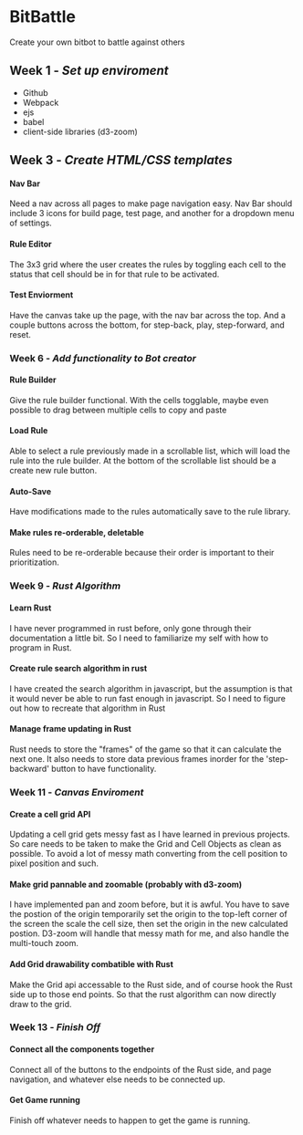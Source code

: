 # BitBattle
Create your own bitbot to battle against others

## Week 1 - *Set up enviroment*
- Github
- Webpack
- ejs
- babel
- client-side libraries (d3-zoom)

## Week 3 - *Create HTML/CSS templates*
#### Nav Bar
Need a nav across all pages to make page navigation
easy. Nav Bar should include 3 icons for build page,
test page, and another for a dropdown menu of settings.
#### Rule Editor
The 3x3 grid where the user creates the rules by
toggling each cell to the status that cell should
be in for that rule to be activated. 
#### Test Enviorment
Have the canvas take up the page, with the nav bar
across the top. And a couple buttons across the bottom,
for step-back, play, step-forward, and reset.

### Week 6 - *Add functionality to Bot creator*
#### Rule Builder
Give the rule builder functional. With the cells togglable,
maybe even possible to drag between multiple cells to copy
and paste
#### Load Rule
Able to select a rule previously made in a scrollable list,
which will load the rule into the rule builder. At the bottom
of the scrollable list should be a create new rule button.
#### Auto-Save
Have modifications made to the rules automatically save to
the rule library.
#### Make rules re-orderable, deletable
Rules need to be re-orderable because their order is important
to their prioritization. 

### Week 9 - *Rust Algorithm*
#### Learn Rust
I have never programmed in rust before, only gone through their
documentation a little bit. So I need to familiarize my self
with how to program in Rust.
#### Create rule search algorithm in rust
I have created the search algorithm in javascript, but the assumption
is that it would never be able to run fast enough in javascript. So
I need to figure out how to recreate that algorithm in Rust
#### Manage frame updating in Rust
Rust needs to store the "frames" of the game so that it can calculate
the next one. It also needs to store data previous frames inorder
for the 'step-backward' button to have functionality.

### Week 11 - *Canvas Enviroment*
#### Create a cell grid API
Updating a cell grid gets messy fast as I have learned in previous
projects. So care needs to be taken to make the Grid and Cell
Objects as clean as possible. To avoid a lot of messy math converting
from the cell position to pixel position and such.
#### Make grid pannable and zoomable (probably with d3-zoom)
I have implemented pan and zoom before, but it is awful. You have to 
save the postion of the origin temporarily set the origin to the top-left
corner of the screen the scale the cell size, then set the origin in the
new calculated postion. D3-zoom will handle that messy math for me, and
also handle the multi-touch zoom.
#### Add Grid drawability combatible with Rust
Make the Grid api accessable to the Rust side, and of
course hook the Rust side up to those end points. So that
the rust algorithm can now directly draw to the grid.

### Week 13 - *Finish Off*
#### Connect all the components together
Connect all of the buttons to the endpoints of the Rust side,
and page navigation, and whatever else needs to be connected up.
#### Get Game running
Finish off whatever needs to happen to get the game is running.
